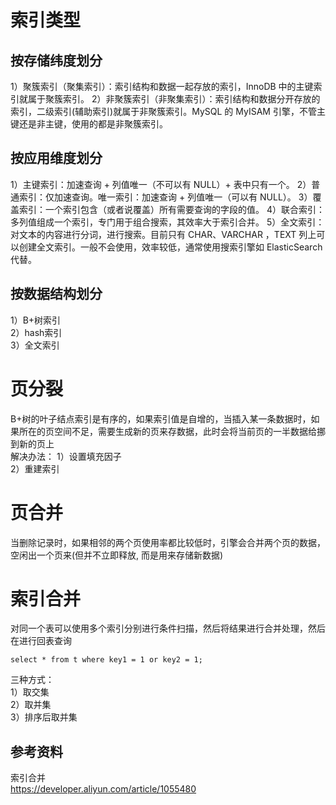 # 索引类型
## 按存储纬度划分
1）聚簇索引（聚集索引）：索引结构和数据一起存放的索引，InnoDB 中的主键索引就属于聚簇索引。
2）非聚簇索引（非聚集索引）：索引结构和数据分开存放的索引，二级索引(辅助索引)就属于非聚簇索引。MySQL 的 MyISAM 引擎，不管主键还是非主键，使用的都是非聚簇索引。

## 按应用维度划分
1）主键索引：加速查询 + 列值唯一（不可以有 NULL）+ 表中只有一个。
2）普通索引：仅加速查询。唯一索引：加速查询 + 列值唯一（可以有 NULL）。
3）覆盖索引：一个索引包含（或者说覆盖）所有需要查询的字段的值。
4）联合索引：多列值组成一个索引，专门用于组合搜索，其效率大于索引合并。
5）全文索引：对文本的内容进行分词，进行搜索。目前只有 CHAR、VARCHAR ，TEXT 列上可以创建全文索引。一般不会使用，效率较低，通常使用搜索引擎如 ElasticSearch 代替。

## 按数据结构划分
1）B+树索引  
2）hash索引  
3）全文索引  

# 页分裂
B+树的叶子结点索引是有序的，如果索引值是自增的，当插入某一条数据时，如果所在的页空间不足，需要生成新的页来存数据，此时会将当前页的一半数据给挪到新的页上  
解决办法：
1）设置填充因子  
2）重建索引  

# 页合并
当删除记录时，如果相邻的两个页使用率都比较低时，引擎会合并两个页的数据，空闲出一个页来(但并不立即释放, 而是用来存储新数据)  


# 索引合并
对同一个表可以使用多个索引分别进行条件扫描，然后将结果进行合并处理，然后在进行回表查询  
```
select * from t where key1 = 1 or key2 = 1;
```


三种方式：  
1）取交集  
2）取并集  
3）排序后取并集  


## 参考资料
索引合并  
https://developer.aliyun.com/article/1055480

